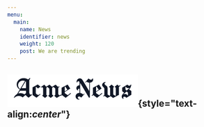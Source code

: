 ```yaml
---
menu:
  main:
    name: News
    identifier: news
    weight: 120
    post: We are trending
---
```


![News](news.png){style="text-align:_center_"}
---------------------------------------------